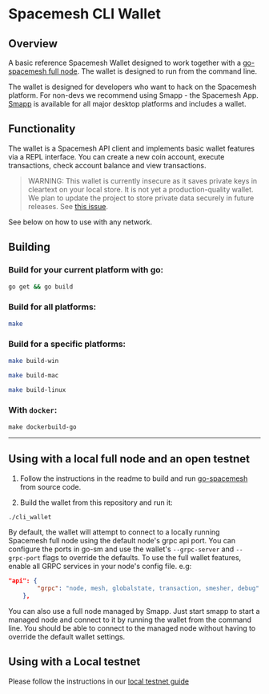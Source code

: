 # Spacemesh CLI Wallet

## Overview
A basic reference Spacemesh Wallet designed to work together with a [go-spacemesh full node](https://github.com/spacemeshos/go-spacemesh). The wallet is designed to run from the command line.

The wallet is designed for developers who want to hack on the Spacemesh platform. For non-devs we recommend using Smapp - the Spacemesh App. [Smapp](https://github.com/spacemeshos/smapp) is available for all major desktop platforms and includes a wallet.

## Functionality
The wallet is a Spacemesh API client and implements basic wallet features via a REPL interface. You can create a new coin account, execute transactions, check account balance and view transactions.

> WARNING: This wallet is currently insecure as it saves private keys in cleartext on your local store. It is not yet a production-quality wallet. We plan to update the project to store private data securely in future releases. See [this issue](https://github.com/spacemeshos/terminal-wallet/issues/16).

See below on how to use with any network.

## Building

### Build for your current platform with go:

```bash
go get && go build
```

### Build for all platforms:
```bash
make
```

### Build for a specific platforms:
```bash
make build-win
```

```bash
make build-mac
```

```bash
make build-linux
```

### With `docker`:
```
make dockerbuild-go
```
---

## Using with a local full node and an open testnet

1. Follow the instructions in the readme to build and run [go-spacemesh](https://github.com/spacemeshos/go-spacemesh) from source code.

2. Build the wallet from this repository and run it:

```bash
./cli_wallet
```

By default, the wallet will attempt to connect to a locally running Spacemesh full node using the default node's grpc api port.
You can configure the ports in go-sm and use the wallet's `--grpc-server` and `--grpc-port` flags to override the defaults.
To use the full wallet features, enable all GRPC services in your node's config file. e.g:

```json
"api": {
        "grpc": "node, mesh, globalstate, transaction, smesher, debug"
    },
```

You can also use a full node managed by Smapp. Just start smapp to start a managed node and connect to it by running the wallet from the command line.
You should be able to connect to the managed node without having to override the default wallet settings.

## Using with a Local testnet
Please follow the instructions in our [local testnet guide](https://testnet.spacemesh.io/#/local)
